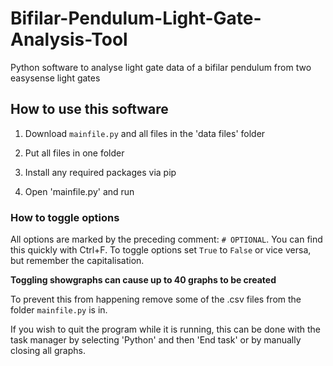 # Bifilar-Pendulum-Light-Gate-Analysis-Tool
Python software to analyse light gate data of a bifilar pendulum from two easysense light gates

## How to use this software

1) Download `mainfile.py` and all files in the 'data files' folder

2) Put all files in one folder

2) Install any required packages via pip

3) Open 'mainfile.py' and run

### How to toggle options

All options are marked by the preceding comment: `# OPTIONAL`.
You can find this quickly with Ctrl+F. 
To toggle options set `True` to `False` or vice versa, but remember the capitalisation.

**Toggling showgraphs can cause up to 40 graphs to be created**

To prevent this from happening remove some of the .csv files from the folder `mainfile.py` is in.

If you wish to quit the program while it is running, this can be done with the task manager by selecting 'Python' and then 'End task' or by manually closing all graphs.


